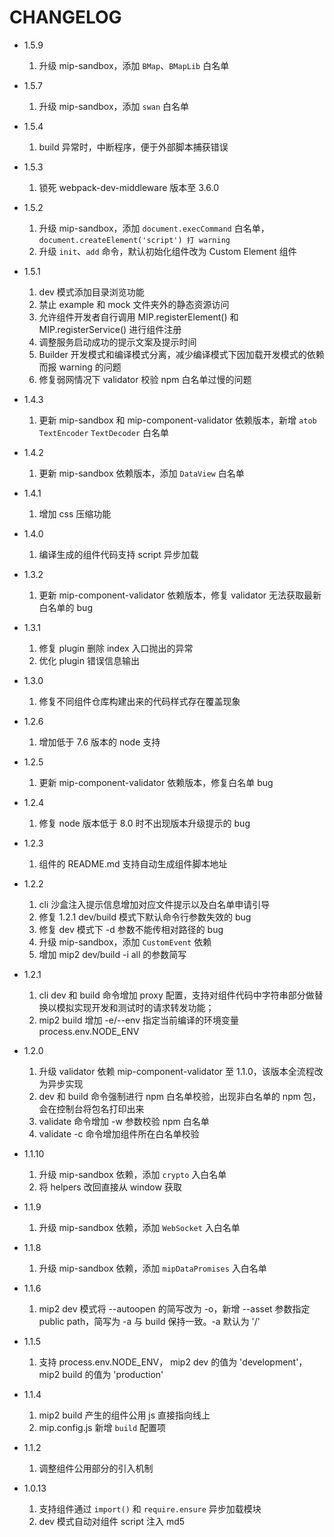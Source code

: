 # CHANGELOG

- 1.5.9
    1. 升级 mip-sandbox，添加 `BMap`、`BMapLib` 白名单

- 1.5.7
    1. 升级 mip-sandbox，添加 `swan` 白名单

- 1.5.4
    1. build 异常时，中断程序，便于外部脚本捕获错误

- 1.5.3
    1. 锁死 webpack-dev-middleware 版本至 3.6.0

- 1.5.2
    1. 升级 mip-sandbox，添加 `document.execCommand` 白名单，`document.createElement('script') 打 warning`
    2. 升级 `init`、`add` 命令，默认初始化组件改为 Custom Element 组件

- 1.5.1
    1. dev 模式添加目录浏览功能
    2. 禁止 example 和 mock 文件夹外的静态资源访问
    3. 允许组件开发者自行调用 MIP.registerElement() 和 MIP.registerService() 进行组件注册
    4. 调整服务启动成功的提示文案及提示时间
    5. Builder 开发模式和编译模式分离，减少编译模式下因加载开发模式的依赖而报 warning 的问题
    6. 修复弱网情况下 validator 校验 npm 白名单过慢的问题

- 1.4.3
    1. 更新 mip-sandbox 和 mip-component-validator 依赖版本，新增 `atob` `TextEncoder` `TextDecoder` 白名单

- 1.4.2
    1. 更新 mip-sandbox 依赖版本，添加 `DataView` 白名单

- 1.4.1
    1. 增加 css 压缩功能

- 1.4.0
    1. 编译生成的组件代码支持 script 异步加载
- 1.3.2
    1. 更新 mip-component-validator 依赖版本，修复 validator 无法获取最新白名单的 bug
- 1.3.1
    1. 修复 plugin 删除 index 入口抛出的异常
    2. 优化 plugin 错误信息输出
- 1.3.0
    1. 修复不同组件仓库构建出来的代码样式存在覆盖现象
- 1.2.6
    1. 增加低于 7.6 版本的 node 支持
- 1.2.5
    1. 更新 mip-component-validator 依赖版本，修复白名单 bug
- 1.2.4
    1. 修复 node 版本低于 8.0 时不出现版本升级提示的 bug
- 1.2.3
    1. 组件的 README.md 支持自动生成组件脚本地址
- 1.2.2
    1. cli 沙盒注入提示信息增加对应文件提示以及白名单申请引导
    2. 修复 1.2.1 dev/build 模式下默认命令行参数失效的 bug
    3. 修复 dev 模式下 -d 参数不能传相对路径的 bug
    4. 升级 mip-sandbox，添加 `CustomEvent` 依赖
    5. 增加 mip2 dev/build -i all 的参数简写

- 1.2.1
    1. cli dev 和 build 命令增加 proxy 配置，支持对组件代码中字符串部分做替换以模拟实现开发和测试时的请求转发功能；
    2. mip2 build 增加 -e/--env 指定当前编译的环境变量 process.env.NODE_ENV

- 1.2.0
    1. 升级 validator 依赖 mip-component-validator 至 1.1.0，该版本全流程改为异步实现
    2. dev 和 build 命令强制进行 npm 白名单校验，出现非白名单的 npm 包，会在控制台将包名打印出来
    3. validate 命令增加 -w 参数校验 npm 白名单
    4. validate -c 命令增加组件所在白名单校验

- 1.1.10
    1. 升级 mip-sandbox 依赖，添加 `crypto` 入白名单
    2. 将 helpers 改回直接从 window 获取

- 1.1.9
    1. 升级 mip-sandbox 依赖，添加 `WebSocket` 入白名单

- 1.1.8
    1. 升级 mip-sandbox 依赖，添加 `mipDataPromises` 入白名单

- 1.1.6
    1. mip2 dev 模式将 --autoopen 的简写改为 -o，新增 --asset 参数指定 public path，简写为 -a 与 build 保持一致。-a 默认为 '/'

- 1.1.5
    1. 支持 process.env.NODE_ENV， mip2 dev 的值为 'development'，mip2 build 的值为 'production'

- 1.1.4
    1. mip2 build 产生的组件公用 js 直接指向线上
    2. mip.config.js 新增 `build` 配置项

- 1.1.2
    1. 调整组件公用部分的引入机制

- 1.0.13
    1. 支持组件通过 `import()` 和 `require.ensure` 异步加载模块
    2. dev 模式自动对组件 script 注入 md5

